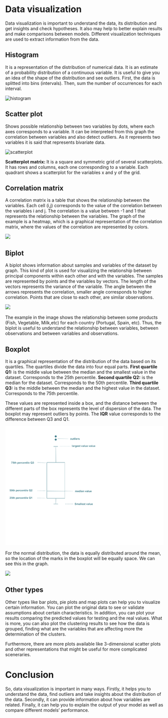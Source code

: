 # Data visualization
Data visualization is important to understand the data, its distribution and get insights and check hypotheses. It also may help to better explain results and make comparisons between models. 
Different visualization techniques are used to extract information from the data. 

## Histogram
It is a representation of the distribution of numerical data. It is an estimate of a probability distribution of a continuous variable. It is useful to give you an idea of the shape of the distribution and see outliers. First, the data is splitted into bins (intervals). Then, sum the number of occurrences for each interval.

![histogram](https://upload.wikimedia.org/wikipedia/commons/3/32/Matplotlib_histogram.png)

## Scatter plot
 Shows possible relationship between two variables by dots, where each axes corresponds to a variable. It can be interpreted from this graph the correlation between variables and also detect outliers. As it represents two variables it is said that represents bivariate data.
 
 ![scatterplot](https://upload.wikimedia.org/wikipedia/commons/c/c3/Example_of_Scatter_Plot.jpg)

**Scatterplot matrix:** It is a square and symmetric grid of several scatterplots. It has rows and columns, each one corresponding to a variable. Each quadrant shows a scatterplot for the variables x and y of the grid. 

## Correlation matrix
A correlation matrix is a table that shows the relationship between the variables. Each cell (i,j) corresponds to the value of the correlation between the variables i and j. The correlation is a value between -1 and 1 that represents the relationship between the variables. 
The graph of the example is a heatmap, which is a graphical representation of the correlation matrix, where the values of the correlation are represented by colors. 

![](https://upload.wikimedia.org/wikipedia/commons/thumb/6/65/Heatmap_of_Correlation_between_Averages_in_Different_Article_Feedback_Categories.svg/1498px-Heatmap_of_Correlation_between_Averages_in_Different_Article_Feedback_Categories.svg.png)

## Biplot 
A biplot shows information about samples and variables of the dataset by graph. This kind of plot is used for visualizing the relationship between principal components within each other and with the variables. 
The samples are represented by points and the variables by vectors. 
The length of the vectors represents the variance of the variable.
The angle between the arrows represents the correlation, smaller angle corresponds to higher correlation. 
Points that are close to each other, are similar observations. 

![](https://upload.wikimedia.org/wikipedia/commons/thumb/a/ad/BiplotProjections.svg/1474px-BiplotProjections.svg.png)

The example in the image shows the relationship between some products (Fish, Vegetable, Milk,etc) for each country (Portugal, Spain, etc). Thus, the biplot is useful to understand the relationship between variables, between observations and between variables and observations. 

## Boxplot 
It is a graphical representation of the distribution of the data based on its quartiles.  The quartiles divide the data into four equal parts. 
**First quartile Q1:** is the middle value between the median and the smallest value in the dataset. Corresponds to the 25th percentile.
**Second quartile Q2:** is the median for the dataset. Corresponds to the 50th percentile.
**Third quartile Q3:** is the middle between the median and the highest value in the dataset. Corresponds to the 75th percentile. 

These values are represented inside a box, and the distance between the different parts of the box represents the level of dispersion of the data. The boxplot may represent outliers by points. 
The **IQR** value corresponds to the difference between Q3 and Q1. 

![boxplot](images/boxplot.png)


For the normal distribution, the data is equally distributed around the mean, so the location of the marks in the boxplot will be equally space. We can see this in the graph. 

![](https://upload.wikimedia.org/wikipedia/commons/thumb/1/1a/Boxplot_vs_PDF.svg/1280px-Boxplot_vs_PDF.svg.png)

## Other types
Other types like bar plots, pie plots and map plots can help you to visualize certain information. You can plot the original data to see or validate assumptions about certain characteristics. In addition, you can plot your results comparing the predicted values for testing and the real values. What is more, you can also plot the clustering results to see how the data is grouped, finding what are the variables that are affecting more the determination of the clusters. 

Furthermore, there are more plots available like 3-dimensional scatter plots and other representations that might be useful for more complicated sceneraries. 

# Conclusion
So, data visualization is important in many ways. Firstly, it helps you to understand the data, find outliers and take insights about the distribution of the data. Secondly, it can provide information about how variables are related. Finally, it can help you to explain the output of your model as well as compare different models’ performance. 

